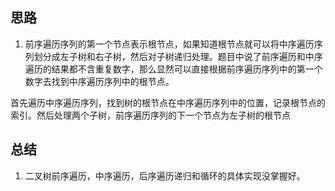 ## 思路

1) 前序遍历序列的第一个节点表示根节点，如果知道根节点就可以将中序遍历序列划分成左子树和右子树，然后对子树递归处理。题目中说了前序遍历和中序遍历的结果都不含重复数字，那么显然可以直接根据前序遍历序列中的第一个数字去找到中序遍历序列中的根节点。

首先遍历中序遍历序列，找到树的根节点在中序遍历序列中的位置，记录根节点的索引。然后处理两个子树，前序遍历序列的下一个节点为左子树的根节点

## 总结

1) 二叉树前序遍历，中序遍历，后序遍历递归和循环的具体实现没掌握好。